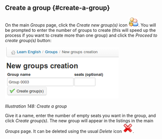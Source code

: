 ## Create a group {#create-a-group}

On the main _Groups_ page, click the _Create new group(s)_ icon ![](../assets/graphics277.png). You will be prompted to enter the number of groups to create (this will speed up the process if you want to create more than one group) and click the _Proceed to create group(s)_ button:

![](../assets/images213.png)

*Illustration 148: Create a group*

Give it a name, enter the number of empty seats you want in the group, and click _Create group(s)_. The new group will appear in the listings in the main _Groups_ page. It can be deleted using the usual _Delete_ icon ![](../assets/graphics278.png).

